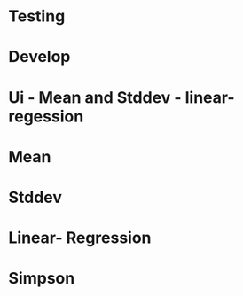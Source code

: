 # Testing

# Develop

# Ui - Mean and Stddev - linear-regession

# Mean

# Stddev

# Linear- Regression

# Simpson